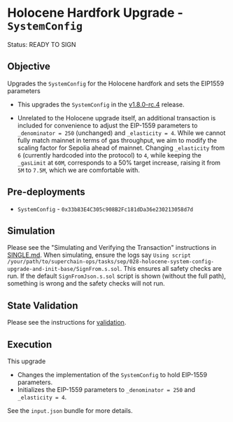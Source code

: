 # Holocene Hardfork Upgrade - `SystemConfig`

Status: READY TO SIGN

## Objective

Upgrades the `SystemConfig` for the Holocene hardfork and sets the EIP1559 parameters

- This upgrades the `SystemConfig` in the [v1.8.0-rc.4](https://github.com/ethereum-optimism/optimism/tree/v1.8.0-rc.4) release.

- Unrelated to the Holocene upgrade itself, an additional transaction is included for convenience to adjust the EIP-1559 parameters to `_denominator = 250` (unchanged) and `_elasticity = 4`. While we cannot fully match mainnet in terms of gas throughput, we aim to modify the scaling factor for Sepolia ahead of mainnet. Changing `_elasticity` from `6` (currently hardcoded into the protocol) to `4`, while keeping the `_gasLimit` at `60M`, corresponds to a 50% target increase, raising it from `5M` to `7.5M`, which we are comfortable with.


## Pre-deployments

- `SystemConfig` - `0x33b83E4C305c908B2Fc181dDa36e230213058d7d`

## Simulation

Please see the "Simulating and Verifying the Transaction" instructions in [SINGLE.md](../../../SINGLE.md).
When simulating, ensure the logs say `Using script /your/path/to/superchain-ops/tasks/sep/028-holocene-system-config-upgrade-and-init-base/SignFrom.s.sol`.
This ensures all safety checks are run. If the default `SignFromJson.s.sol` script is shown (without the full path), something is wrong and the safety checks will not run.

## State Validation

Please see the instructions for [validation](./VALIDATION.md).

## Execution

This upgrade
* Changes the implementation of the `SystemConfig` to hold EIP-1559 parameters.
* Initializes the EIP-1559 parameters to `_denominator = 250` and `_elasticity = 4`.

See the `input.json` bundle for more details.
